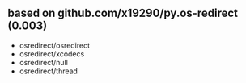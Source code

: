 ## based on github.com/x19290/py.os-redirect (0.003)

- osredirect/osredirect
- osredirect/xcodecs
- osredirect/null
- osredirect/thread
